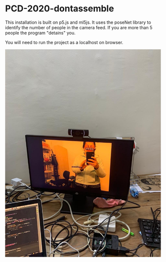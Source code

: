 # PCD-2020-dontassemble

This installation is built on p5.js and ml5js. It uses the poseNet library to identify the number of people in the camera feed. If you are more than 5 people the program "detains" you. 

You will need to run the project as a localhost on browser. 

![Image of the installation during the testing](photo_2020-03-27_18-53-00.jpg)

